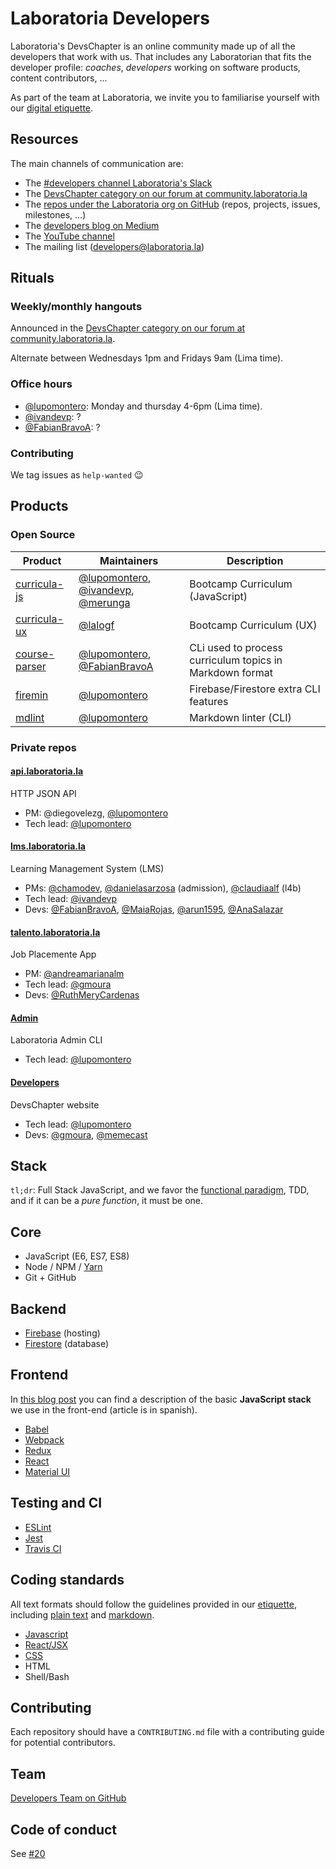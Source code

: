 # Laboratoria Developers

Laboratoria's DevsChapter is an online community made up of all the
developers that work with us. That includes any Laboratorian that fits the
developer profile: _coaches_, _developers_ working on software products, content
contributors, ...

As part of the team at Laboratoria, we invite you to familiarise yourself with
our [digital etiquette](https://github.com/Laboratoria/etiquette).

## Resources

The main channels of communication are:

* The [#developers channel Laboratoria's Slack](https://laboratoriala.slack.com/messages/C7TE6F4G7/)
* The [DevsChapter category on our forum at community.laboratoria.la](http://community.laboratoria.la/c/devs-chapter)
* The [repos under the Laboratoria org on GitHub](https://github.com/Laboratoria)
  (repos, projects, issues, milestones, ...)
* The [developers blog on Medium](https://medium.com/laboratoria-developers)
* The [YouTube channel](https://www.youtube.com/channel/UCuWmQYAvytwSl6tqjOxV5Ow)
* The mailing list ([developers@laboratoria.la](mailto:developers@laboratoria.la))

## Rituals

### Weekly/monthly hangouts

Announced in the [DevsChapter category on our forum at community.laboratoria.la](http://community.laboratoria.la/c/devs-chapter).

Alternate between Wednesdays 1pm and Fridays 9am (Lima time).

### Office hours

* [@lupomontero](https://github.com/lupomontero): Monday and thursday 4-6pm (Lima time).
* [@ivandevp](https://github.com/ivandevp): ?
* [@FabianBravoA](https://github.com/FabianBravoA): ?

### Contributing

We tag issues as `help-wanted` :wink:

## Products

### Open Source

| Product |  Maintainers  | Description |
|----------|-----------|-------------|
| [curricula-js](https://github.com/Laboratoria/curricula-js) | [@lupomontero](https://github.com/lupomontero), [@ivandevp](https://github.com/ivandevp), [@merunga](https://github.com/merunga) | Bootcamp Curriculum (JavaScript)
| [curricula-ux](https://github.com/Laboratoria/curricula-ux) | [@lalogf](https://github.com/lalogf) | Bootcamp Curriculum (UX)
| [course-parser](https://github.com/Laboratoria/course-parser) | [@lupomontero](https://github.com/lupomontero), [@FabianBravoA](https://github.com/FabianBravoA) | CLi used to process curriculum topics in Markdown format
| [firemin](firemin) | [@lupomontero](https://github.com/lupomontero) | Firebase/Firestore extra CLI features
| [mdlint](mdlint) | [@lupomontero](https://github.com/lupomontero) | Markdown linter (CLI)

### Private repos

#### [api.laboratoria.la](https://github.com/Laboratoria/api.laboratoria.la)

HTTP JSON API

* PM: @diegovelezg, [@lupomontero](https://github.com/lupomontero)
* Tech lead: [@lupomontero](https://github.com/lupomontero)

#### [lms.laboratoria.la](https://github.com/Laboratoria/lms.laboratoria.la)

Learning Management System (LMS)

* PMs: [@chamodev](https://github.com/chamodev), [@danielasarzosa](https://github.com/danielasarzosa)
  (admission), [@claudiaalf](https://github.com/claudiaalf) (l4b)
* Tech lead: [@ivandevp](https://github.com/ivandevp)
* Devs: [@FabianBravoA](https://github.com/FabianBravoA), [@MaiaRojas](https://github.com/MaiaRojas),
  [@arun1595](https://github.com/arun1595), [@AnaSalazar](https://github.com/AnaSalazar)

#### [talento.laboratoria.la](https://github.com/Laboratoria/talento.laboratoria.la)

Job Placemente App

* PM: [@andreamarianalm](https://github.com/andreamarianalm)
* Tech lead: [@gmoura](https://github.com/gmoura)
* Devs: [@RuthMeryCardenas](https://github.com/RuthMeryCardenas)

#### [Admin](https://github.com/Laboratoria/admin)

Laboratoria Admin CLI

* Tech lead: [@lupomontero](https://github.com/lupomontero)

#### [Developers](https://github.com/Laboratoria/developers)

DevsChapter website

* Tech lead: [@lupomontero](https://github.com/lupomontero)
* Devs: [@gmoura](https://github.com/gmoura), [@memecast](https://github.com/memecast)

## Stack

`tl;dr`: Full Stack JavaScript, and we favor the [functional paradigm](https://medium.com/laboratoria-developers/tagged/functional-programming),
TDD, and if it can be a _pure function_, it must be one.

## Core

* JavaScript (E6, ES7, ES8)
* Node / NPM / [Yarn](https://yarnpkg.com/en/)
* Git + GitHub

## Backend

* [Firebase](https://firebase.google.com/) (hosting)
* [Firestore](https://firebase.google.com/docs/firestore/) (database)

## Frontend

In [this blog post](https://medium.com/laboratoria-developers/arquitectura-de-interfaces-web-parte-1-a41053c2a1f2)
you can find a description of the basic **JavaScript stack** we use in the
front-end (article is in spanish).

* [Babel](https://babeljs.io/)
* [Webpack](https://webpack.js.org/)
* [Redux](https://redux.js.org/)
* [React](https://reactjs.org/)
* [Material UI](https://material-ui.com/)

## Testing and CI

* [ESLint](https://eslint.org/)
* [Jest](https://jestjs.io/)
* [Travis CI](https://travis-ci.org/)

## Coding standards

All text formats should follow the guidelines provided in our [etiquette](https://github.com/Laboratoria/etiquette#writing), including
[plain text](https://github.com/Laboratoria/etiquette#plain-text) and
[markdown](https://github.com/Laboratoria/etiquette#markdown).

* [Javascript](https://github.com/airbnb/javascript)
* [React/JSX](https://github.com/airbnb/javascript/tree/master/react)
* [CSS](https://github.com/airbnb/css)
* HTML
* Shell/Bash

## Contributing

Each repository should have a `CONTRIBUTING.md` file with a contributing guide
for potential contributors.

## Team

[Developers Team on GitHub](https://github.com/orgs/Laboratoria/teams/developers/members)

## Code of conduct

See [#20](https://github.com/Laboratoria/developers.laboratoria.la/pull/20)
